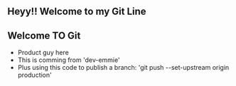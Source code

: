 ## Heyy!! Welcome to my Git Line
## Welcome TO Git

- Product guy here
- This is comming from 'dev-emmie'
- Plus using this code to publish a branch: 'git push --set-upstream origin production'